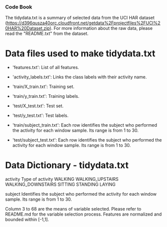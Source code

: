 ### Code Book

The tidydata.txt is a summary of selected data from the UCI HAR dataset
(https://d396qusza40orc.cloudfront.net/getdata%2Fprojectfiles%2FUCI%20HAR%20Dataset.zip). 
For more information about the raw data, please read the "README.txt" from the dataset.

# Data files used to make tidydata.txt

- 'features.txt': List of all features.

- 'activity_labels.txt': Links the class labels with their activity name.

- 'train/X_train.txt': Training set.

- 'train/y_train.txt': Training labels.

- 'test/X_test.txt': Test set.

- 'test/y_test.txt': Test labels.

- 'train/subject_train.txt': Each row identifies the subject who performed the activity for each window sample. Its range is from 1 to 30. 

- 'test/subject_test.txt': Each row identifies the subject who performed the activity for each window sample. Its range is from 1 to 30. 


# Data Dictionary - tidydata.txt

activity 
    Type of activity
        WALKING
        WALKING_UPSTAIRS
        WALKING_DOWNSTAIRS
        SITTING
        STANDING
        LAYING
        
subject
    Identifies the subject who performed the activity for each window sample. Its range is from 1 to 30. 

Column 3 to 68 are the means of variable selected. Please refer to README.md for the variable selection process.
    Features are normalized and bounded within [-1,1].
